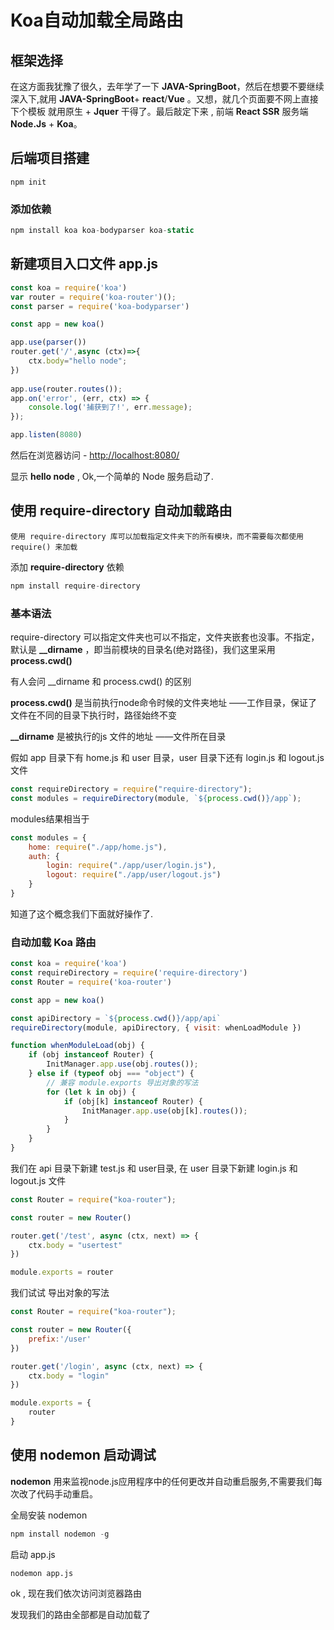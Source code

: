 
# Koa自动加载全局路由

## 框架选择
在这方面我犹豫了很久，去年学了一下 **JAVA-SpringBoot**，然后在想要不要继续深入下,就用 **JAVA-SpringBoot**+ **react**/**Vue** 。又想，就几个页面要不网上直接下个模板 就用原生 + **Jquer** 干得了。最后敲定下来 , 前端 **React SSR** 服务端 **Node.Js** + **Koa**。

## 后端项目搭建

```JS
npm init 
```

### 添加依赖

```js
npm install koa koa-bodyparser koa-static 
```

## 新建项目入口文件 app.js

```js
const koa = require('koa')
var router = require('koa-router')();
const parser = require('koa-bodyparser')

const app = new koa()

app.use(parser())
router.get('/',async (ctx)=>{
    ctx.body="hello node";
})
 
app.use(router.routes()); 
app.on('error', (err, ctx) => {
    console.log('捕获到了!', err.message);
});

app.listen(8080)
```

然后在浏览器访问 - [http://localhost:8080/](http://localhost:8080/) 

显示 **hello node** , Ok,一个简单的 Node 服务启动了.

## 使用 require-directory 自动加载路由

    使用 require-directory 库可以加载指定文件夹下的所有模块，而不需要每次都使用 require() 来加载

添加 **require-directory** 依赖

```js
npm install require-directory
```

### 基本语法
require-directory 可以指定文件夹也可以不指定，文件夹嵌套也没事。不指定，默认是 **__dirname** ，即当前模块的目录名(绝对路径)，我们这里采用 **process.cwd()**

有人会问 __dirname 和 process.cwd() 的区别

**process.cwd()** 是当前执行node命令时候的文件夹地址 ——工作目录，保证了文件在不同的目录下执行时，路径始终不变

**__dirname** 是被执行的js 文件的地址 ——文件所在目录

假如 app 目录下有 home.js 和 user 目录，user 目录下还有 login.js 和 logout.js 文件

```js
const requireDirectory = require("require-directory");
const modules = requireDirectory(module, `${process.cwd()}/app`);

```
modules结果相当于

```js
const modules = {
    home: require("./app/home.js"),
    auth: {
        login: require("./app/user/login.js"),
        logout: require("./app/user/logout.js")
    }
}
```
知道了这个概念我们下面就好操作了.

### 自动加载 Koa 路由

```js
const koa = require('koa')
const requireDirectory = require('require-directory')
const Router = require('koa-router')

const app = new koa()

const apiDirectory = `${process.cwd()}/app/api`
requireDirectory(module, apiDirectory, { visit: whenLoadModule })

function whenModuleLoad(obj) {
    if (obj instanceof Router) {
        InitManager.app.use(obj.routes());
    } else if (typeof obj === "object") {
        // 兼容 module.exports 导出对象的写法
        for (let k in obj) {
            if (obj[k] instanceof Router) {
                InitManager.app.use(obj[k].routes());
            }
        }
    }
}
```

我们在 api 目录下新建 test.js 和 user目录, 在 user 目录下新建 login.js 和 logout.js 文件

```js
const Router = require("koa-router");

const router = new Router()

router.get('/test', async (ctx, next) => {
    ctx.body = "usertest"
})

module.exports = router
```

我们试试  导出对象的写法

```js
const Router = require("koa-router");

const router = new Router({
    prefix:'/user'
})

router.get('/login', async (ctx, next) => {
    ctx.body = "login"
})

module.exports = {
    router
}
```

## 使用 nodemon 启动调试

**nodemon** 用来监视node.js应用程序中的任何更改并自动重启服务,不需要我们每次改了代码手动重启。

全局安装 nodemon

```js
npm install nodemon -g 
```

启动 app.js

```
nodemon app.js
```

ok , 现在我们依次访问浏览器路由 

发现我们的路由全部都是自动加载了

